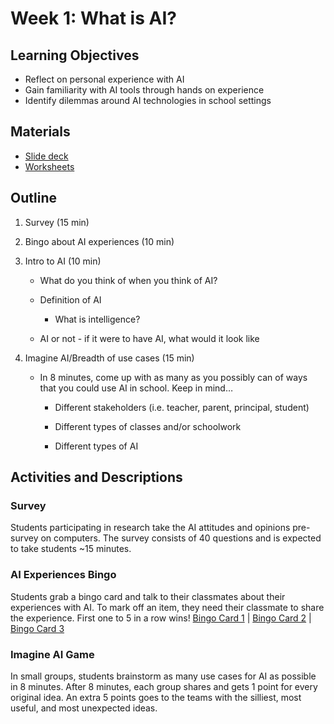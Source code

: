# Week 1: What is AI?
##  Learning Objectives
- Reflect on personal experience with AI 
- Gain familiarity with AI tools through hands on experience
- Identify dilemmas around AI technologies in school settings

## Materials
- [Slide deck](https://docs.google.com/presentation/d/1S8lE8BqhXMFI0BMy2t0NmmDzPwOWpEfGxtLgaLz7GKQ/edit?slide=id.g2d94b4c8605_0_3#slide=id.g2d94b4c8605_0_3)
- [Worksheets](https://drive.google.com/drive/folders/1Lkm0j3nYjGUEJRfe7WRMTScxJigOnzE0?usp=drive_link)

## Outline
1. Survey (15 min)
2. Bingo about AI experiences (10 min) 
3. Intro to AI (10 min)

   - What do you think of when you think of AI? 

   - Definition of AI
     - What is intelligence?

   - AI or not - if it were to have AI, what would it look like
     
6. Imagine AI/Breadth of use cases (15 min)

     - In 8 minutes, come up with as many as you possibly can of ways that you could use AI in school. Keep in mind…
       
         - Different stakeholders (i.e. teacher, parent, principal, student)
           
         - Different types of classes and/or schoolwork
           
         - Different types of AI
   
## Activities and Descriptions
### Survey
Students participating in research take the AI attitudes and opinions pre-survey on computers. The survey consists of 40 questions and is expected to take students ~15 minutes.

### AI Experiences Bingo
Students grab a bingo card and talk to their classmates about their experiences with AI. To mark off an item, they need their classmate to share the experience. First one to 5 in a row wins!
[Bingo Card 1](https://drive.google.com/file/d/17MJ0Z15NMuJ2JRKNFkAcmq8JKAFGP5A9/view?usp=drive_link) | [Bingo Card 2](https://drive.google.com/file/d/1TFUyBAPNkSR7M9w_U1gZnlDWD6XeGXB8/view?usp=drive_link) | [Bingo Card 3](https://drive.google.com/file/d/1_iv5xiuY1IPWduyIqPxKl_d5Hg_uyhuA/view?usp=drive_link)

### Imagine AI Game
In small groups, students brainstorm as many use cases for AI as possible in 8 minutes. After 8 minutes, each group shares and gets 1 point for every original idea. An extra 5 points goes to the teams with the silliest, most useful, and most unexpected ideas.

